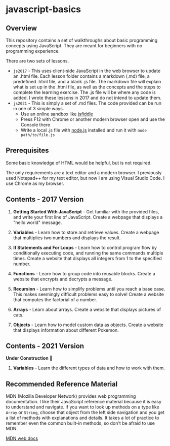 ﻿# javascript-basics

## Overview

This repository contains a set of walkthroughs about basic programming concepts using JavaScript.  They are meant for beginners with no programming experience.

There are two sets of lessons.
  * `js2017` - This uses client-side JavaScript in the web browser to update an .html file.  Each lesson folder contains a markdown (.md) file, a predefined .html file, and a blank .js file.  The markdown file will explain what is set up in the .html file, as well as the concepts and the steps to complete the learning exercise.  The .js file will be where any code is added.  I wrote these lessons in 2017 and do not intend to update them.
  * `js2021` - This is simply a set of .md files.  The code provided can be run in one of 3 simple ways.
     - Use an online sandbox like [jsfiddle](https://jsfiddle.net/)
     - Press F12 with Chrome or another modern browser open and use the Console there
     - Write a local .js file with [node.js](https://nodejs.org/en/) installed and run it with `node path/to/file.js`

## Prerequisites

Some basic knowledge of HTML would be helpful, but is not required.

The only requirements are a text editor and a modern browser.  I previously used Notepad++ for my text editor, but now I am using Visual Studio Code.  I use Chrome as my browser.

## Contents - 2017 Version

1. **Getting Started With JavaScript** - Get familiar with the provided files, and write your first line of JavaScript.  Create a webpage that displays a "hello world" message.

2. **Variables** - Learn how to store and retrieve values.  Create a webpage that multiplies two numbers and displays the result.

3. **If Statements and For Loops** - Learn how to control program flow by conditionally executing code, and running the same commands multiple times.  Create a website that displays all integers from 1 to the specified number.

4. **Functions** - Learn how to group code into reusable blocks.  Create a website that encrypts and decrypts a message.

5. **Recursion** - Learn how to simplify problems until you reach a base case.  This makes seemingly difficult problems easy to solve!  Create a website that computes the factorial of a number.

6. **Arrays** - Learn about arrays.  Create a website that displays pictures of cats.

7. **Objects** - Learn how to model custom data as objects.  Create a website that displays information about different Pokemon.

## Contents - 2021 Version

**Under Construction** :construction:

1. **Variables** - Learn the different types of data and how to work with them.

## Recommended Reference Material

MDN (Mozilla Developer Network) provides web programming documentation.  I like their JavaScript reference material because it is easy to understand and navigate.  If you want to look up methods on a type like `Array` or `String`, choose that object from the left side navigation and you get a list of methods with explanations and details.  It takes a lot of practice to remember even the common built-in methods, so don't be afraid to use MDN.

[MDN web docs](https://developer.mozilla.org/en-US/docs/Web/JavaScript/Reference/Global_Objects)
